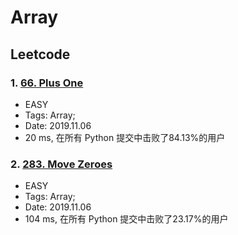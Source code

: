 # Array

## Leetcode
### 1. [66. Plus One](https://leetcode-cn.com/problems/plus-one/)
- EASY
- Tags: Array;
- Date: 2019.11.06
- 20 ms, 在所有 Python 提交中击败了84.13%的用户

### 2. [283. Move Zeroes](https://leetcode-cn.com/problems/move-zeroes/)
- EASY
- Tags: Array;
- Date: 2019.11.06
- 104 ms, 在所有 Python 提交中击败了23.17%的用户
